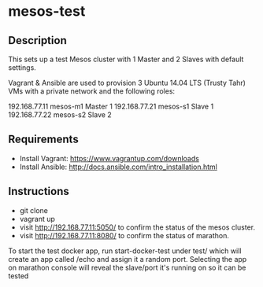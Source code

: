 mesos-test
==========

## Description

This sets up a test Mesos cluster with 1 Master and 2 Slaves with default settings.

Vagrant & Ansible are used to provision 3 Ubuntu 14.04 LTS (Trusty Tahr) VMs with a private network and the following roles:

192.168.77.11	mesos-m1	Master 1
192.168.77.21	mesos-s1	Slave 1
192.168.77.22	mesos-s2	Slave 2

## Requirements

- Install Vagrant: https://www.vagrantup.com/downloads
- Install Ansible: http://docs.ansible.com/intro_installation.html

## Instructions

- git clone
- vagrant up
- visit http://192.168.77.11:5050/ to confirm the status of the mesos cluster.
- visit http://192.168.77.11:8080/ to confirm the status of marathon.

To start the test docker app, run start-docker-test under test/ which will create an app called /echo and assign it a random port.
Selecting the app on marathon console will reveal the slave/port it's running on so it can be tested
